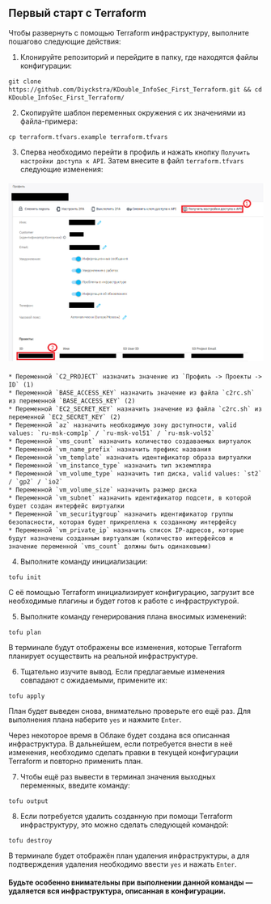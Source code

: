 
## Первый старт с Terraform

Чтобы развернуть с помощью Terraform инфраструктуру, выполните пошагово следующие действия:

1. Клонируйте репозиторий и перейдите в папку, где находятся файлы конфигурации:

```
git clone https://github.com/Diyckstra/KDouble_InfoSec_First_Terraform.git && cd KDouble_InfoSec_First_Terraform/
```

2. Скопируйте шаблон переменных окружения с их значениями из файла-примера:

```
cp terraform.tfvars.example terraform.tfvars
```

3. Сперва необходимо перейти в профиль и нажать кнопку `Получить настройки доступа к API`. Затем внесите в файл `terraform.tfvars` следующие изменения:

<h4 align="center">
  <img alt="Profile" src="profile.png">
</h4>

    * Переменной `C2_PROJECT` назначить значение из `Профиль -> Проекты -> ID` (1)
    * Переменной `BASE_ACCESS_KEY` назначить значение из файла `c2rc.sh` из переменной `BASE_ACCESS_KEY` (2)
    * Переменной `EC2_SECRET_KEY` назначить значение из файла `c2rc.sh` из переменной `EC2_SECRET_KEY` (2)
    * Переменной `az` назначить необходимую зону доступности, valid values: `ru-msk-comp1p` / `ru-msk-vol51` / `ru-msk-vol52` 
    * Переменной `vms_count` назначить количество создаваемых виртуалок
    * Переменной `vm_name_prefix` назначить префикс названия
    * Переменной `vm_template` назначить идентификатор образа виртуалки
    * Переменной `vm_instance_type` назначить тип экземпляра
    * Переменной `vm_volume_type` назначить тип диска, valid values: `st2` / `gp2` / `io2`
    * Переменной `vm_volume_size` назначить размер диска
    * Переменной `vm_subnet` назначить идентификатор подсети, в которой будет создан интерфейс виртуалки
    * Переменной `vm_securitygroup` назначить идентификатор группы безопасности, которая будет прикреплена к созданному интерфейсу
    * Переменной `vm_private_ip` назначить список IP-адресов, которые будут назначены созданным виртуалкам (количество интерфейсов и значение переменной `vms_count` должны быть одинаковыми)

4. Выполните команду инициализации:

```
tofu init
```

С её помощью Terraform инициализирует конфигурацию, загрузит все необходимые плагины и будет готов к работе с инфраструктурой.

5. Выполните команду генерирования плана вносимых изменений:

```
tofu plan
```

В терминале будут отображены все изменения, которые Terraform планирует осуществить на реальной инфраструктуре.

6. Тщательно изучите вывод. Если предлагаемые изменения совпадают с ожидаемыми, примените их:

```
tofu apply
```

План будет выведен снова, внимательно проверьте его ещё раз. Для выполнения плана наберите `yes` и нажмите `Enter`.

Через некоторое время в Облаке будет создана вся описанная инфраструктура. В дальнейшем, если потребуется внести в неё изменения, необходимо сделать правки в текущей конфигурации Terraform и повторно применить план.

7. Чтобы ещё раз вывести в терминал значения выходных переменных, введите команду:

```
tofu output
```

8. Если потребуется удалить созданную при помощи Terraform инфраструктуру, это можно сделать следующей командой:

```
tofu destroy
```

В терминале будет отображён план удаления инфраструктуры, а для подтверждения удаления необходимо ввести `yes` и нажать `Enter`.

#### Будьте особенно внимательны при выполнении данной команды — удаляется вся инфраструктура, описанная в конфигурации.

